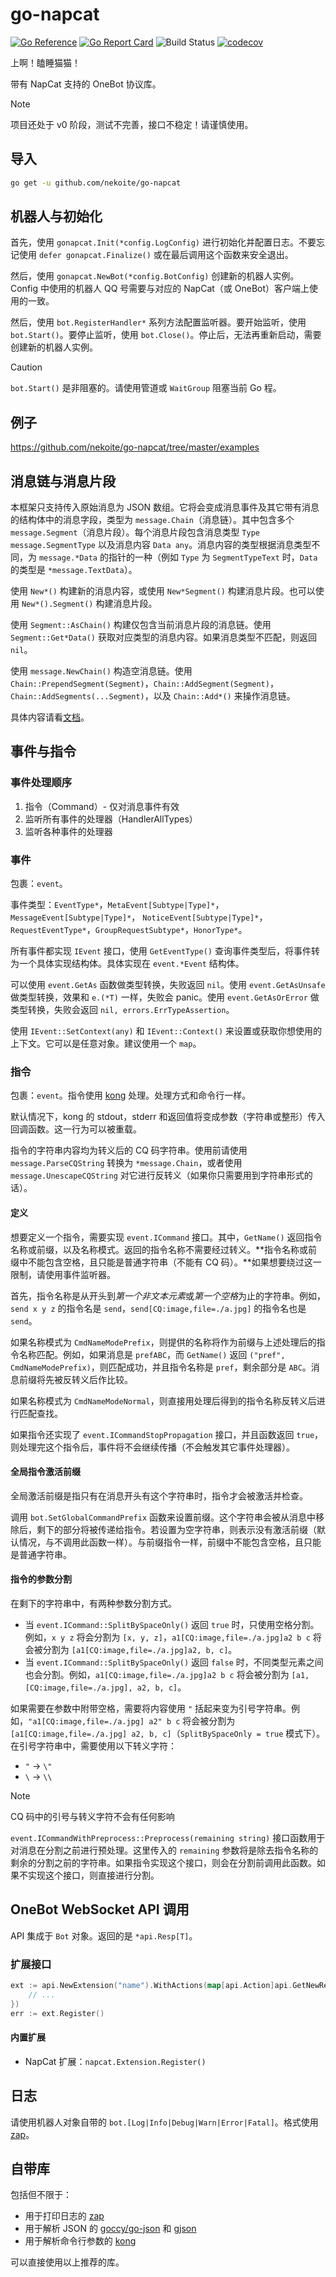 # go-napcat

[![Go Reference](https://pkg.go.dev/badge/github.com/nekoite/go-napcat.svg)](https://pkg.go.dev/github.com/nekoite/go-napcat) [![Go Report Card](https://goreportcard.com/badge/github.com/nekoite/go-napcat)](https://goreportcard.com/report/github.com/nekoite/go-napcat) ![Build Status](https://github.com/nekoite/go-napcat/actions/workflows/build.yml/badge.svg) [![codecov](https://codecov.io/gh/nekoite/go-napcat/graph/badge.svg?token=ZW82R4ZV7F)](https://codecov.io/gh/nekoite/go-napcat)

上啊！瞌睡猫猫！

带有 NapCat 支持的 OneBot 协议库。

> [!NOTE]
> 项目还处于 v0 阶段，测试不完善，接口不稳定！请谨慎使用。

## 导入

```sh
go get -u github.com/nekoite/go-napcat
```

## 机器人与初始化

首先，使用 `gonapcat.Init(*config.LogConfig)` 进行初始化并配置日志。不要忘记使用 `defer gonapcat.Finalize()` 或在最后调用这个函数来安全退出。

然后，使用 `gonapcat.NewBot(*config.BotConfig)` 创建新的机器人实例。Config 中使用的机器人 QQ 号需要与对应的 NapCat（或 OneBot）客户端上使用的一致。

然后，使用 `bot.RegisterHandler*` 系列方法配置监听器。要开始监听，使用 `bot.Start()`。要停止监听，使用 `bot.Close()`。停止后，无法再重新启动，需要创建新的机器人实例。

> [!CAUTION]
> `bot.Start()` 是非阻塞的。请使用管道或 `WaitGroup` 阻塞当前 Go 程。

## 例子

<https://github.com/nekoite/go-napcat/tree/master/examples>

## 消息链与消息片段

本框架只支持传入原始消息为 JSON 数组。它将会变成消息事件及其它带有消息的结构体中的消息字段，类型为 `message.Chain`（消息链）。其中包含多个 `message.Segment`（消息片段）。每个消息片段包含消息类型 `Type message.SegmentType` 以及消息内容 `Data any`。消息内容的类型根据消息类型不同，为 `message.*Data` 的指针的一种（例如 `Type` 为 `SegmentTypeText` 时，`Data` 的类型是 `*message.TextData`）。

使用 `New*()` 构建新的消息内容，或使用 `New*Segment()` 构建消息片段。也可以使用 `New*().Segment()` 构建消息片段。

使用 `Segment::AsChain()` 构建仅包含当前消息片段的消息链。使用 `Segment::Get*Data()` 获取对应类型的消息内容。如果消息类型不匹配，则返回 `nil`。

使用 `message.NewChain()` 构造空消息链。使用 `Chain::PrependSegment(Segment)`，`Chain::AddSegment(Segment)`，`Chain::AddSegments(...Segment)`，以及 `Chain::Add*()` 来操作消息链。

具体内容请看[文档](https://pkg.go.dev/github.com/nekoite/go-napcat/message#pkg-index)。

## 事件与指令

### 事件处理顺序

1. 指令（Command）- 仅对消息事件有效
2. 监听所有事件的处理器（HandlerAllTypes）
3. 监听各种事件的处理器

### 事件

包裹：`event`。

事件类型：`EventType*`，`MetaEvent[Subtype|Type]*`，`MessageEvent[Subtype|Type]*`， `NoticeEvent[Subtype|Type]*`，`RequestEventType*`，`GroupRequestSubtype*`，`HonorType*`。

所有事件都实现 `IEvent` 接口，使用 `GetEventType()` 查询事件类型后，将事件转为一个具体实现结构体。具体实现在 `event.*Event` 结构体。

可以使用 `event.GetAs` 函数做类型转换，失败返回 `nil`。使用 `event.GetAsUnsafe` 做类型转换，效果和 `e.(*T)` 一样，失败会 panic。使用 `event.GetAsOrError` 做类型转换，失败会返回 `nil, errors.ErrTypeAssertion`。

使用 `IEvent::SetContext(any)` 和 `IEvent::Context()` 来设置或获取你想使用的上下文。它可以是任意对象。建议使用一个 `map`。

### 指令

包裹：`event`。指令使用 [kong](https://github.com/alecthomas/kong) 处理。处理方式和命令行一样。

默认情况下，kong 的 stdout，stderr 和返回值将变成参数（字符串或整形）传入回调函数。这一行为可以被重载。

指令的字符串内容均为转义后的 CQ 码字符串。使用前请使用 `message.ParseCQString` 转换为 `*message.Chain`，或者使用 `message.UnescapeCQString` 对它进行反转义（如果你只需要用到字符串形式的话）。

#### 定义

想要定义一个指令，需要实现 `event.ICommand` 接口。其中，`GetName()` 返回指令名称或前缀，以及名称模式。返回的指令名称不需要经过转义。**指令名称或前缀中不能包含空格，且只能是普通字符串（不能有 CQ 码）。**如果想要绕过这一限制，请使用事件监听器。

首先，指令名称是从开头到*第一个非文本元素*或*第一个空格*为止的字符串。例如，`send x y z` 的指令名是 `send`，`send[CQ:image,file=./a.jpg]` 的指令名也是 `send`。

如果名称模式为 `CmdNameModePrefix`，则提供的名称将作为前缀与上述处理后的指令名称匹配。例如，如果消息是 `prefABC`，而 `GetName()` 返回 `("pref", CmdNameModePrefix)`，则匹配成功，并且指令名称是 `pref`，剩余部分是 `ABC`。消息前缀将先被反转义后作比较。

如果名称模式为 `CmdNameModeNormal`，则直接用处理后得到的指令名称反转义后进行匹配查找。

如果指令还实现了 `event.ICommandStopPropagation` 接口，并且函数返回 `true`，则处理完这个指令后，事件将不会继续传播（不会触发其它事件处理器）。

#### 全局指令激活前缀

全局激活前缀是指只有在消息开头有这个字符串时，指令才会被激活并检查。

调用 `bot.SetGlobalCommandPrefix` 函数来设置前缀。这个字符串会被从消息中移除后，剩下的部分将被传递给指令。若设置为空字符串，则表示没有激活前缀（默认情况，与不调用此函数一样）。与前缀指令一样，前缀中不能包含空格，且只能是普通字符串。

#### 指令的参数分割

在剩下的字符串中，有两种参数分割方式。

- 当 `event.ICommand::SplitBySpaceOnly()` 返回 `true` 时，只使用空格分割。例如，`x y z` 将会分割为 `[x, y, z]`，`a1[CQ:image,file=./a.jpg]a2 b c` 将会被分割为 `[a1[CQ:image,file=./a.jpg]a2, b, c]`。
- 当 `event.ICommand::SplitBySpaceOnly()` 返回 `false` 时，不同类型元素之间也会分割。例如，`a1[CQ:image,file=./a.jpg]a2 b c` 将会被分割为 `[a1, [CQ:image,file=./a.jpg], a2, b, c]`。

如果需要在参数中附带空格，需要将内容使用 `"` 括起来变为引号字符串。例如，`"a1[CQ:image,file=./a.jpg] a2" b c` 将会被分割为 `[a1[CQ:image,file=./a.jpg] a2, b, c]`（`SplitBySpaceOnly = true` 模式下）。在引号字符串中，需要使用以下转义字符：

- `"` -> `\"`
- `\` -> `\\`

> [!NOTE]
> CQ 码中的引号与转义字符不会有任何影响

`event.ICommandWithPreprocess::Preprocess(remaining string)` 接口函数用于对消息在分割之前进行预处理。这里传入的 `remaining` 参数将是除去指令名称的剩余的分割之前的字符串。如果指令实现这个接口，则会在分割前调用此函数。如果不实现这个接口，则直接进行分割。

## OneBot WebSocket API 调用

API 集成于 `Bot` 对象。返回的是 `*api.Resp[T]`。

### 扩展接口

```go
ext := api.NewExtension("name").WithActions(map[api.Action]api.GetNewResultFunc{
    // ...
})
err := ext.Register()
```

#### 内置扩展

- NapCat 扩展：`napcat.Extension.Register()`

## 日志

请使用机器人对象自带的 `bot.[Log|Info|Debug|Warn|Error|Fatal]`。格式使用 [zap]。

## 自带库

包括但不限于：

- 用于打印日志的 [zap]
- 用于解析 JSON 的 [goccy/go-json](https://github.com/goccy/go-json) 和 [gjson](https://github.com/tidwall/gjson)
- 用于解析命令行参数的 [kong](https://github.com/alecthomas/kong)

可以直接使用以上推荐的库。

[zap]: https://github.com/uber-go/zap
